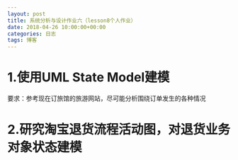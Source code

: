 ```yaml
---
layout: post
title: 系统分析与设计作业六（lesson8个人作业）
date: 2018-04-26 10:00:00+00:00
categories: 日志
tags: 博客
---
```

# 1.使用UML State Model建模
要求：参考现在订旅馆的旅游网站，尽可能分析围绕订单发生的各种情况  
![]()
# 2.研究淘宝退货流程活动图，对退货业务对象状态建模
